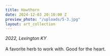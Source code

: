 ```yaml
---
title: Hawthorn
date: 2024-12-03 20:10:00 Z
preview_photo: "/uploads/5-3.jpg"
layout: art_collection
---
```


*2022, Lexington KY* <br>
<br>
A favorite herb to work with. Good for the heart. 